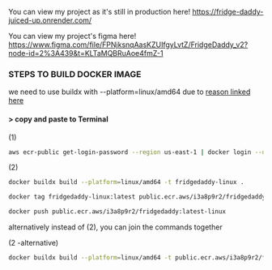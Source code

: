 You can view my project as it's still in production here!
https://fridge-daddy-juiced-up.onrender.com/

You can view my project's figma here!
https://www.figma.com/file/FPNjksnqAasKZUIfgyLvtZ/FridgeDaddy_v2?node-id=2%3A439&t=KLTaMQBRuAoe4fmZ-1

### STEPS TO BUILD DOCKER IMAGE

we need to use buildx with --platform=linux/amd64 due to
[reason linked here](https://blog.jaimyn.dev/how-to-build-multi-architecture-docker-images-on-an-m1-mac/)

#### > copy and paste to Terminal

(1)

```sh
aws ecr-public get-login-password --region us-east-1 | docker login --username AWS --password-stdin public.ecr.aws/i3a8p9r2
```

(2)

```sh
docker buildx build --platform=linux/amd64 -t fridgedaddy-linux .
```

```sh
docker tag fridgedaddy-linux:latest public.ecr.aws/i3a8p9r2/fridgedaddy:latest-linux
```

```sh
docker push public.ecr.aws/i3a8p9r2/fridgedaddy:latest-linux
```

alternatively instead of (2), you can join the commands together

(2 -alternative)

```sh
docker buildx build --platform=linux/amd64 -t public.ecr.aws/i3a8p9r2/fridgedaddy-linux:latest .
```
